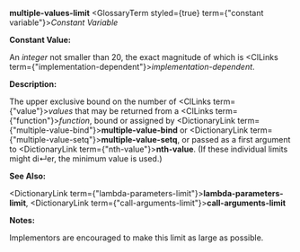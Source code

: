 **multiple-values-limit** <GlossaryTerm styled={true} term={"constant variable"}><i>Constant Variable</i></GlossaryTerm> 



**Constant Value:** 



An *integer* not smaller than 20, the exact magnitude of which is <ClLinks  term={"implementation-dependent"}><i>implementation-dependent</i></ClLinks>. 



**Description:** 



The upper exclusive bound on the number of <ClLinks  term={"value"}><i>values</i></ClLinks> that may be returned from a <ClLinks  term={"function"}><i>function</i></ClLinks>, bound or assigned by <DictionaryLink  term={"multiple-value-bind"}><b>multiple-value-bind</b></DictionaryLink> or <DictionaryLink  term={"multiple-value-setq"}><b>multiple-value-setq</b></DictionaryLink>, or passed as a first argument to <DictionaryLink  term={"nth-value"}><b>nth-value</b></DictionaryLink>. (If these individual limits might di↵er, the minimum value is used.) 



**See Also:** 



<DictionaryLink  term={"lambda-parameters-limit"}><b>lambda-parameters-limit</b></DictionaryLink>, <DictionaryLink  term={"call-arguments-limit"}><b>call-arguments-limit</b></DictionaryLink> 



**Notes:** 



Implementors are encouraged to make this limit as large as possible. 



